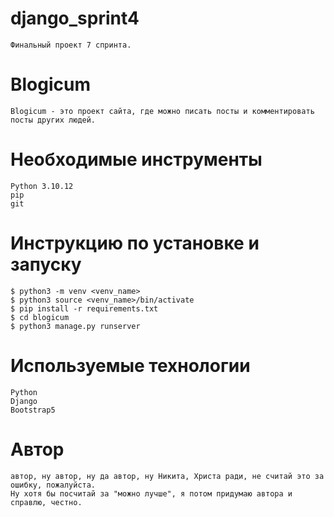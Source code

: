# django_sprint4
    Финальный проект 7 спринта.

# Blogicum 
    Blogicum - это проект сайта, где можно писать посты и комментировать 
    посты других людей.

# Необходимые инструменты
    Python 3.10.12
    pip
    git 

# Инструкцию по установке и запуску
    $ python3 -m venv <venv_name>
    $ python3 source <venv_name>/bin/activate
    $ pip install -r requirements.txt
    $ cd blogicum
    $ python3 manage.py runserver 

# Используемые технологии
    Python
    Django
    Bootstrap5

# Автор 
    автор, ну автор, ну да автор, ну Никита, Христа ради, не считай это за ошибку, пожалуйста.
    Ну хотя бы посчитай за "можно лучше", я потом придумаю автора и справлю, честно.
